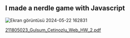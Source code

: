 I made a nerdle game with Javascript
---
![Ekran görüntüsü 2024-05-22 162831](https://github.com/user-attachments/assets/f7068712-0b1d-42af-8fcd-ab6af65f0d9a)

[211805023_Gulsum_Cetinozlu_Web_HW_2.pdf](https://github.com/user-attachments/files/16376990/211805023_Gulsum_Cetinozlu_Web_HW_2.pdf)
